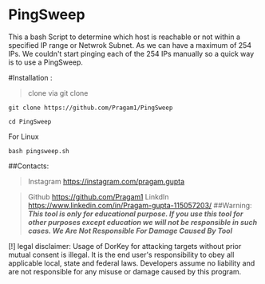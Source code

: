 # PingSweep
This a bash Script to determine which host is reachable or not within a specified IP range or Netwrok Subnet. As we can have a maximum of 254 IPs. We couldn't start pinging each of the 254 IPs manually so a quick way is to use a PingSweep.

#Installation :
>clone via git clone

```
git clone https://github.com/Pragam1/PingSweep
```
```
cd PingSweep
```
For Linux
```
bash pingsweep.sh
```
##Contacts:

>Instagram
https://instagram.com/pragam.gupta

>Github
https://github.com/Pragam1
>LinkdIn
https://www.linkedin.com/in/Pragam-gupta-115057203/
##Warning:
***This tool is only for educational purpose. If you use this tool for other purposes except education we will not be responsible in such cases. We Are Not Responsible For Damage Caused By Tool***

[!] legal disclaimer: Usage of DorKey for attacking targets without prior mutual consent is illegal. It is the end user's responsibility to obey all applicable local, state and federal laws. Developers assume no liability and are not responsible for any misuse or damage caused by this program.
